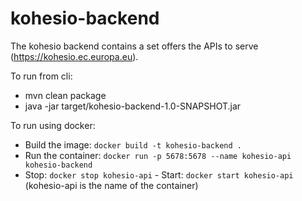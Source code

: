 # kohesio-backend

The kohesio backend contains a set offers the APIs to serve (<https://kohesio.ec.europa.eu>).

To run from cli:

- mvn clean package
- java -jar target/kohesio-backend-1.0-SNAPSHOT.jar

To run using docker:

- Build the image: `docker build -t kohesio-backend .`
- Run the container: `docker run -p 5678:5678 --name kohesio-api kohesio-backend`
- Stop: `docker stop kohesio-api` - Start: `docker start kohesio-api` (kohesio-api is 
the name of the container)
